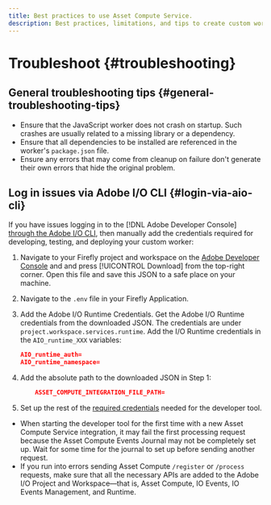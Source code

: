 ```yaml
---
title: Best practices to use Asset Compute Service.
description: Best practices, limitations, and tips to create custom workers using Asset Compute Service.
---
```


# Troubleshoot {#troubleshooting}

## General troubleshooting tips {#general-troubleshooting-tips}

* Ensure that the JavaScript worker does not crash on startup. Such crashes are usually related to a missing library or a dependency.
* Ensure that all dependencies to be installed are referenced in the worker's `package.json` file.
* Ensure any errors that may come from cleanup on failure don't generate their own errors that hide the original problem.

## Log in issues via Adobe I/O CLI {#login-via-aio-cli}

If you have issues logging in to the [!DNL Adobe Developer Console] [through the Adobe I/O CLI](https://github.com/AdobeDocs/project-firefly/blob/master/getting_started/first_app.md#3-signing-in-from-cli), then manually add the credentials required for developing, testing, and deploying your custom worker:

1. Navigate to your Firefly project and workspace on the [Adobe Developer Console](https://console.adobe.io/) and and press [!UICONTROL Download] from the top-right corner. Open this file and save this JSON to a safe place on your machine.

1. Navigate to the `.env` file in your Firefly Application.

1. Add the Adobe I/O Runtime Credentials. Get the Adobe I/O Runtime credentials from the downloaded JSON. The credentials are under `project.workspace.services.runtime`. Add the I/O Runtime credentials in the `AIO_runtime_XXX` variables:

    ```json
    AIO_runtime_auth=
    AIO_runtime_namespace=
    ```

1. Add the absolute path to the downloaded JSON in Step 1:

    ```json
        ASSET_COMPUTE_INTEGRATION_FILE_PATH=
    ```

1. Set up the rest of the [required credentials](develop-custom-worker.md#developer-tool-credentials) needed for the developer tool.

* When starting the developer tool for the first time with a new Asset Compute Service integration, it may fail the first processing request because the Asset Compute Events Journal may not be completely set up. Wait for some time for the journal to set up before sending another request.
* If you run into errors sending Asset Compute `/register` or `/process` requests, make sure that all the necessary APIs are added to the Adobe I/O Project and Workspace&mdash;that is, Asset Compute, IO Events, IO Events Management, and Runtime.

<!-- TBD for later:
Add any best practices for developers in this section:
* Any items to take care of when creating projects.
* Any naming conventions, reserved keywords, etc.?
* Any terms that can become a source of confusion later based on our OOTB naming.

* If required, add limitations for custom workers and spin those off as best practices.
* Do NOT borrow any content from https://git.corp.adobe.com/nui/nui/blob/master/doc/worker_api.md. It is outdated and irrelevant for 3rd party custom workers.
-->
